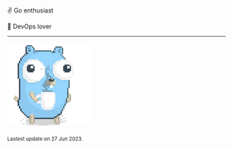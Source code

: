 :v: Go enthusiast

:muscle: DevOps lover

---

![Image alt text](/images/gopher_with_coffee.gif)


<sub>Lastest update on 27 Jun 2023.</sub>
